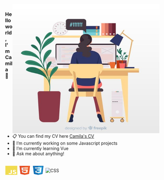 
<img align="right" alt="girl" src="https://github.com/Camilatavaresg/camilatavaresg/blob/main/githubpic.jpeg?raw=true" width="480" height="420" />




### Hello world, I'm Camila 👋


- 📋 You can find my CV here [Camila's CV](https://camilatavaresg.github.io/Camilatavares-curriculum/)
- 🔭 I’m currently working on some Javascript projects
- 🌱 I’m currently learning Vue
- 💬 Ask me about anything!

<div style="display: inline_block"><br>
  <img align="center" alt="Js" height="30" width="40" src="https://raw.githubusercontent.com/devicons/devicon/master/icons/javascript/javascript-plain.svg">
  <img align="center" alt="HTML" height="30" width="40" src="https://raw.githubusercontent.com/devicons/devicon/master/icons/html5/html5-original.svg">
  <img align="center" alt="CSS" height="30" width="40" src="https://raw.githubusercontent.com/devicons/devicon/master/icons/css3/css3-original.svg">
  <img align="center" alt="CSS" height="30" width="40" src="https://seeklogo.com/images/V/vuejs-logo-17D586B587-seeklogo.com.png">
</div>

